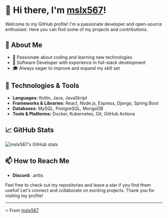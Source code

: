 # 👋 Hi there, I'm [mslx567](https://github.com/mslx567)!

Welcome to my GitHub profile! I'm a passionate developer and open-source enthusiast. Here you can find some of my projects and contributions.

## 🚀 About Me
- 🌟 Passionate about coding and learning new technologies
- 💼 Software Developer with experience in full-stack development
- 🎓 Always eager to improve and expand my skill set

## 🔧 Technologies & Tools
- **Languages:** Kotlin, Java, JavaSkript
- **Frameworks & Libraries:** React, Node.js, Express, Django, Spring Boot
- **Databases:** MySQL, PostgreSQL, MongoDB
- **Tools & Platforms:** Docker, Kubernetes, Git, GitHub Actions

## 📈 GitHub Stats
![mslx567's GitHub stats](https://github-readme-stats.vercel.app/api?username=mslx567&show_icons=true&theme=radical)

## 📫 How to Reach Me
- **Discord:** .artlis


Feel free to check out my repositories and leave a star if you find them useful! Let's connect and collaborate on exciting projects. Thank you for visiting my profile!

---
⭐️ From [mslx567](https://github.com/mslx567)
